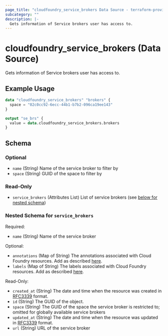 ```yaml
---
page_title: "cloudfoundry_service_brokers Data Source - terraform-provider-cloudfoundry"
subcategory: ""
description: |-
  Gets information of Service brokers user has access to.
---
```


# cloudfoundry_service_brokers (Data Source)

Gets information of Service brokers user has access to.

## Example Usage

```terraform
data "cloudfoundry_service_brokers" "brokers" {
  space = "02c0cc92-6ecc-44b1-b7b2-096ca19ee143"
}

output "se_brs" {
  value = data.cloudfoundry_service_brokers.brokers
}
```

<!-- schema generated by tfplugindocs -->
## Schema

### Optional

- `name` (String) Name of the service broker to filter by
- `space` (String) GUID of the space to filter by

### Read-Only

- `service_brokers` (Attributes List) List of service brokers (see [below for nested schema](#nestedatt--service_brokers))

<a id="nestedatt--service_brokers"></a>
### Nested Schema for `service_brokers`

Required:

- `name` (String) Name of the service broker

Optional:

- `annotations` (Map of String) The annotations associated with Cloud Foundry resources. Add as described [here](https://docs.cloudfoundry.org/adminguide/metadata.html#-view-metadata-for-an-object).
- `labels` (Map of String) The labels associated with Cloud Foundry resources. Add as described [here](https://docs.cloudfoundry.org/adminguide/metadata.html#-view-metadata-for-an-object).

Read-Only:

- `created_at` (String) The date and time when the resource was created in [RFC3339](https://www.ietf.org/rfc/rfc3339.txt) format.
- `id` (String) The GUID of the object.
- `space` (String) The GUID of the space the service broker is restricted to; omitted for globally available service brokers
- `updated_at` (String) The date and time when the resource was updated in [RFC3339](https://www.ietf.org/rfc/rfc3339.txt) format.
- `url` (String) URL of the service broker